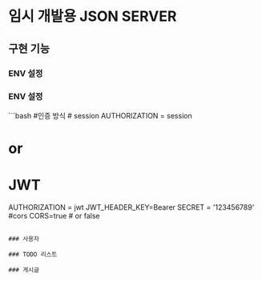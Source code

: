 # 임시 개발용 JSON SERVER

## 구현 기능

### ENV 설정

<h3>ENV 설정</h3>
```bash
#인증 방식
# session
AUTHORIZATION = session

# or

# JWT

AUTHORIZATION = jwt
JWT_HEADER_KEY=Bearer
SECRET = '123456789'
#cors
CORS=true # or false

```

### 사용자

### TODO 리스트

### 게시글
```
